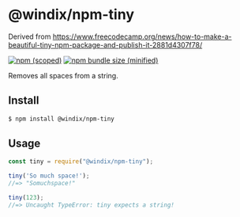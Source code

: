 # @windix/npm-tiny

Derived from https://www.freecodecamp.org/news/how-to-make-a-beautiful-tiny-npm-package-and-publish-it-2881d4307f78/

[![npm (scoped)](https://img.shields.io/npm/v/@windix/npm-tiny.svg)](https://www.npmjs.com/package/@windix/npm-tiny)
[![npm bundle size (minified)](https://img.shields.io/bundlephobia/min/@windix/npm-tiny.svg)](https://www.npmjs.com/package/@windix/npm-tiny)

Removes all spaces from a string.

## Install

```bash
$ npm install @windix/npm-tiny
```

## Usage

```js
const tiny = require("@windix/npm-tiny");

tiny('So much space!');
//=> "Somuchspace!"

tiny(123);
//=> Uncaught TypeError: tiny expects a string!
```
